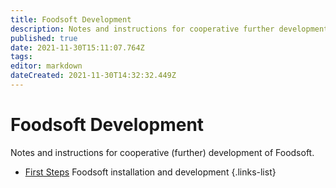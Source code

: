```yaml
---
title: Foodsoft Development
description: Notes and instructions for cooperative further development of Foodsoft
published: true
date: 2021-11-30T15:11:07.764Z
tags: 
editor: markdown
dateCreated: 2021-11-30T14:32:32.449Z
---
```


# Foodsoft Development

Notes and instructions for cooperative (further) development of Foodsoft.

- [First Steps](/en/documentation/development/first-steps) Foodsoft installation and development
{.links-list}